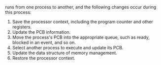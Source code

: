 runs from one process to another, and the following changes occur during this process:
1. Save the processor context, including the program counter and other registers.
2. Update the PCB information.
3. Move the process's PCB into the appropriate queue, such as ready, blocked in an event, and so on.
4. Select another process to execute and update its PCB.
5. Update the data structure of memory management.
6. Restore the processor context.
